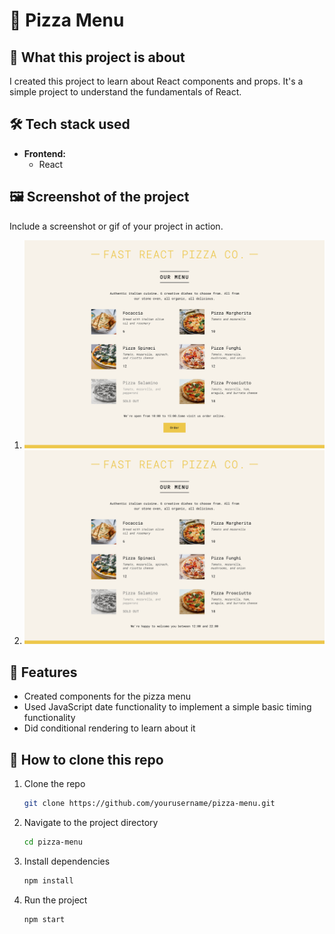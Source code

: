 # 🌟 Pizza Menu

## 📖 What this project is about

I created this project to learn about React components and props. It's a simple project to understand the fundamentals of React.

## 🛠️ Tech stack used

- **Frontend:**
  - React

## 🖼️ Screenshot of the project

Include a screenshot or gif of your project in action.

1. ![Project Screenshot](/public/pizza-menu-2.png)
2. ![Project Screenshot](/public/pizza-menu.png)

## 🎉 Features

- Created components for the pizza menu
- Used JavaScript date functionality to implement a simple basic timing functionality
- Did conditional rendering to learn about it

## 🚀 How to clone this repo

1. Clone the repo
   ```sh
   git clone https://github.com/yourusername/pizza-menu.git
   ```
2. Navigate to the project directory
   ```sh
   cd pizza-menu
   ```
3. Install dependencies
   ```sh
   npm install
   ```
4. Run the project
   ```sh
   npm start
   ```
